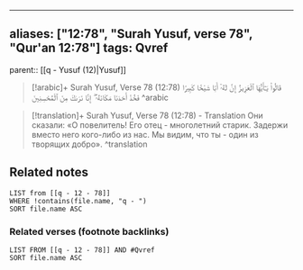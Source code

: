 
---
aliases: ["12:78", "Surah Yusuf, verse 78", "Qur'an 12:78"]
tags: Qvref
---

parent:: [[q - Yusuf (12)|Yusuf]]

> [!arabic]+ Surah Yusuf, Verse 78 (12:78)
> <span class="quran-arabic">قَالُوا۟ يَـٰٓأَيُّهَا ٱلْعَزِيزُ إِنَّ لَهُۥٓ أَبًا شَيْخًا كَبِيرًا فَخُذْ أَحَدَنَا مَكَانَهُۥٓ ۖ إِنَّا نَرَىٰكَ مِنَ ٱلْمُحْسِنِينَ</span>
^arabic

> [!translation]+ Surah Yusuf, Verse 78 (12:78) - Translation
> Они сказали: «О повелитель! Его отец - многолетний старик. Задержи вместо него кого-либо из нас. Мы видим, что ты - один из творящих добро».
^translation



## Related notes
```dataview
LIST from [[q - 12 - 78]]
WHERE !contains(file.name, "q - ")
SORT file.name ASC
```

### Related verses (footnote backlinks)
```dataview
LIST FROM [[q - 12 - 78]] AND #Qvref
SORT file.name ASC
```


